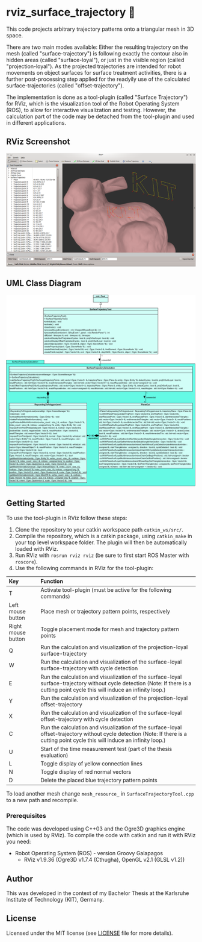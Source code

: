 # rviz_surface_trajectory :arrows_counterclockwise:
This code projects arbitrary trajectory patterns onto a triangular mesh in 3D space.

There are two main modes available:
Either the resulting trajectory on the mesh (called "surface-trajectory") is following exactly the contour also in hidden areas
(called "surface-loyal"), or just in the visible region (called "projection-loyal"). As the projected trajectories are intended
for robot movements on object surfaces for surface treatment activities, there is a further post-processing step applied for the
readyily use of the calculated surface-trajectories (called "offset-trajectory").

The implementation is done as a tool-plugin (called "Surface Trajectory") for RViz, which is the visualization tool of the Robot Operating System (ROS),
to allow for interactive visualization and testing. However, the calculation part of the code may be detached from the
tool-plugin and used in different applications.

## RViz Screenshot
![](RVizStanfordBunnyKIT01.png "RViz with the tool-plugin and a projected trajectory pattern.")

## UML Class Diagram
![](UML-KlassendiagrammHeller.png "UML class diagram of the whole code.")

## Getting Started
To use the tool-plugin in RViz follow these steps:
1. Clone the repository to your catkin workspace path `catkin_ws/src/`.
2. Compile the repository, which is a catkin package, using `catkin_make` in your top level workspace folder. The plugin will
then be automatically loaded with RViz.
3. Run RViz with `rosrun rviz rviz` (be sure to first start ROS Master with `roscore`).
4. Use the following commands in RViz for the tool-plugin:

Key                | Function
:----------------- | :------------------------------------------------------------------
T                  | Activate tool-plugin (must be active for the following commands)
Left mouse button  | Place mesh or trajectory pattern points, respectively
Right mouse button | Toggle placement mode for mesh and trajectory pattern points
Q                  | Run the calculation and visualization of the projection-loyal surface-trajectory
W                  | Run the calculation and visualization of the surface-loyal surface-trajectory with cycle detection
E                  | Run the calculation and visualization of the surface-loyal surface-trajectory without cycle detection (Note: If there is a cutting point cycle this will induce an infinity loop.)
Y                  | Run the calculation and visualization of the projection-loyal offset-trajectory
X                  | Run the calculation and visualization of the surface-loyal offset-trajectory with cycle detection
C                  | Run the calculation and visualization of the surface-loyal offset-trajectory without cycle detection (Note: If there is a cutting point cycle this will induce an infinity loop.)
U                  | Start of the time measurement test (part of the thesis evaluation)
L                  | Toggle display of yellow connection lines
N                  | Toggle display of red normal vectors
D                  | Delete the placed blue trajectory pattern points

To load another mesh change `mesh_resource_` in `SurfaceTrajectoryTool.cpp` to a new path and recompile.

### Prerequisites
The code was developed using C++03 and the Ogre3D graphics engine (which is used by RViz). To compile the code with catkin and
run it with RViz you need:

* Robot Operating System (ROS) - version Groovy Galapagos
  * RViz v1.9.36 (Ogre3D v1.7.4 (Cthugha), OpenGL v2.1 (GLSL v1.2))
  
## Author
This was developed in the context of my Bachelor Thesis at the Karlsruhe Institute of Technology (KIT), Germany.

## License
Licensed under the MIT license (see [LICENSE](LICENSE) file for more details).
